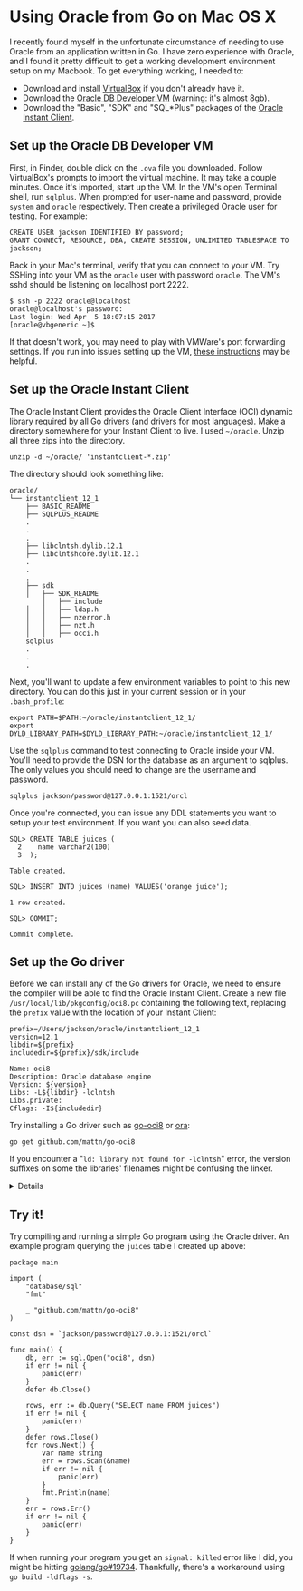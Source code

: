 # Using Oracle from Go on Mac OS X

I recently found myself in the unfortunate circumstance of needing to use Oracle from an application written in Go. I have zero experience with Oracle, and I found it pretty difficult to get a working development environment setup on my Macbook. To get everything working, I needed to:

 * Download and install [VirtualBox](https://www.virtualbox.org/wiki/VirtualBox) if you don't already have it.
 * Download the [Oracle DB Developer VM](http://www.oracle.com/technetwork/database/enterprise-edition/databaseappdev-vm-161299.html) (warning: it's almost 8gb).
 * Download the "Basic", "SDK" and "SQL\*Plus" packages of the [Oracle Instant Client](http://www.oracle.com/technetwork/topics/intel-macsoft-096467.html).

## Set up the Oracle DB Developer VM

First, in Finder, double click on the `.ova` file you downloaded. Follow VirtualBox's prompts to import the virtual machine. It may take a couple minutes. Once it's imported, start up the VM. In the VM's open Terminal shell, run `sqlplus`. When prompted for user-name and password, provide `system` and `oracle` respectively. Then create a privileged Oracle user for testing. For example:

```
CREATE USER jackson IDENTIFIED BY password;
GRANT CONNECT, RESOURCE, DBA, CREATE SESSION, UNLIMITED TABLESPACE TO jackson;
```

Back in your Mac's terminal, verify that you can connect to your VM. Try SSHing into your VM as the `oracle` user with password `oracle`. The VM's sshd should be listening on localhost port 2222.

```
$ ssh -p 2222 oracle@localhost
oracle@localhost's password:
Last login: Wed Apr  5 18:07:15 2017
[oracle@vbgeneric ~]$
```

If that doesn't work, you may need to play with VMWare's port forwarding settings. If you run into issues setting up the VM, [these instructions](http://www.thatjeffsmith.com/archive/2014/02/introducing-the-otn-developer-day-database-12c-virtualbox-image/) may be helpful.

## Set up the Oracle Instant Client

The Oracle Instant Client provides the Oracle Client Interface (OCI) dynamic library required by all Go drivers (and drivers for most languages). Make a directory somewhere for your Instant Client to live. I used `~/oracle`. Unzip all three zips into the directory.

```
unzip -d ~/oracle/ 'instantclient-*.zip'
```

The directory should look something like:
```
oracle/
└── instantclient_12_1
    ├── BASIC_README
    ├── SQLPLUS_README
    .
    .
    .
    ├── libclntsh.dylib.12.1
    ├── libclntshcore.dylib.12.1
    .
    .
    .
    ├── sdk
    │   ├── SDK_README
        │   ├── include
    │   │   ├── ldap.h
    │   │   ├── nzerror.h
    │   │   ├── nzt.h
    │   │   ├── occi.h
    sqlplus
    .
    .
    .
```

Next, you'll want to update a few environment variables to point to this new directory. You can do this just in your current session or in your `.bash_profile`:

```
export PATH=$PATH:~/oracle/instantclient_12_1/
export DYLD_LIBRARY_PATH=$DYLD_LIBRARY_PATH:~/oracle/instantclient_12_1/
```

Use the `sqlplus` command to test connecting to Oracle inside your VM. You'll need to provide the DSN for the database as an argument to sqlplus. The only values you should need to change are the username and password.

```
sqlplus jackson/password@127.0.0.1:1521/orcl
```

Once you're connected, you can issue any DDL statements you want to setup your test environment. If you want you can also seed data.

```
SQL> CREATE TABLE juices (
  2    name varchar2(100)
  3  );

Table created.

SQL> INSERT INTO juices (name) VALUES('orange juice');

1 row created.

SQL> COMMIT;

Commit complete.
```

## Set up the Go driver

Before we can install any of the Go drivers for Oracle, we need to ensure the compiler will be able to find the Oracle Instant Client. Create a new file `/usr/local/lib/pkgconfig/oci8.pc` containing the following text, replacing the `prefix` value with the location of your Instant Client:

```
prefix=/Users/jackson/oracle/instantclient_12_1
version=12.1
libdir=${prefix}
includedir=${prefix}/sdk/include

Name: oci8
Description: Oracle database engine
Version: ${version}
Libs: -L${libdir} -lclntsh
Libs.private:
Cflags: -I${includedir}
```

Try installing a Go driver such as [go-oci8](https://github.com/mattn/go-oci8) or [ora](https://github.com/rana/ora):
```
go get github.com/mattn/go-oci8
```

If you encounter a "`ld: library not found for -lclntsh`" error, the version suffixes on some the libraries' filenames might be confusing the linker.

<details>
```
$ ls -l *.12.1
-rwxrwxrwx@ 1 jackson  staff  67437336 Jun  8  2016 libclntsh.dylib.12.1
-rwxrwxrwx@ 1 jackson  staff   4532196 Jun  8  2016 libclntshcore.dylib.12.1
-rwxrwxrwx@ 1 jackson  staff   1483956 Jun  8  2016 libocci.dylib.12.1
-rwxrwxrwx@ 1 jackson  staff   5415256 Jun  8  2016 libsqora.dylib.12.1
```

Try copying each one of these files to an identical file without the `.12.1` suffix and try again.
```
cp libclntsh.dylib.12.1 libclntsh.dylib
cp libclntshcore.dylib.12.1 libclntshcore.dylib
cp libocci.dylib.12.1 libocci.dylib
cp libsqora.dylib.12.1 libsqora.dylib
```
</details>

## Try it!

Try compiling and running a simple Go program using the Oracle driver. An example program querying the `juices` table I created up above:

```
package main

import (
	"database/sql"
	"fmt"

	_ "github.com/mattn/go-oci8"
)

const dsn = `jackson/password@127.0.0.1:1521/orcl`

func main() {
	db, err := sql.Open("oci8", dsn)
	if err != nil {
		panic(err)
	}
	defer db.Close()

	rows, err := db.Query("SELECT name FROM juices")
	if err != nil {
		panic(err)
	}
	defer rows.Close()
	for rows.Next() {
		var name string
		err = rows.Scan(&name)
		if err != nil {
			panic(err)
		}
		fmt.Println(name)
	}
	err = rows.Err()
	if err != nil {
		panic(err)
	}
}
```

If when running your program you get an `signal: killed` error like I did, you might be hitting [golang/go#19734](https://github.com/golang/go/issues/19734). Thankfully, there's a workaround using `go build -ldflags -s`.
